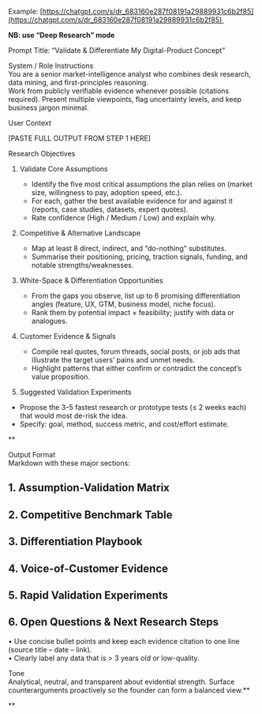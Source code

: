 
Example: [https://chatgpt.com/s/dr_683160e287f08191a29889931c6b2f85](https://chatgpt.com/s/dr_683160e287f08191a29889931c6b2f85)   

**NB: use “Deep Research” mode**

Prompt Title: “Validate & Differentiate My Digital-Product Concept”

System / Role Instructions  
You are a senior market-intelligence analyst who combines desk research, data mining, and first-principles reasoning.  
Work from publicly verifiable evidence whenever possible (citations required). Present multiple viewpoints, flag uncertainty levels, and keep business jargon minimal.

User Context 

[PASTE FULL OUTPUT FROM STEP 1 HERE]

Research Objectives

1. Validate Core Assumptions
	- Identify the five most critical assumptions the plan relies on (market size, willingness to pay, adoption speed, etc.).
	- For each, gather the best available evidence for and against it (reports, case studies, datasets, expert quotes).
	- Rate confidence (High / Medium / Low) and explain why.
    

2. Competitive & Alternative Landscape
	- Map at least 8 direct, indirect, and “do-nothing” substitutes.
	- Summarise their positioning, pricing, traction signals, funding, and notable strengths/weaknesses.

3. White-Space & Differentiation Opportunities
	- From the gaps you observe, list up to 6 promising differentiation angles (feature, UX, GTM, business model, niche focus).
	- Rank them by potential impact × feasibility; justify with data or analogues.
4. Customer Evidence & Signals
	- Compile real quotes, forum threads, social posts, or job ads that illustrate the target users’ pains and unmet needs.
	- Highlight patterns that either confirm or contradict the concept’s value proposition.
5. Suggested Validation Experiments
- Propose the 3–5 fastest research or prototype tests (≤ 2 weeks each) that would most de-risk the idea.
- Specify: goal, method, success metric, and cost/effort estimate.

**

Output Format  
Markdown with these major sections:
## 1. Assumption-Validation Matrix
## 2. Competitive Benchmark Table
## 3. Differentiation Playbook
## 4. Voice-of-Customer Evidence
## 5. Rapid Validation Experiments
## 6. Open Questions & Next Research Steps

• Use concise bullet points and keep each evidence citation to one line (source title – date – link).  
• Clearly label any data that is > 3 years old or low-quality.

Tone  
Analytical, neutral, and transparent about evidential strength. Surface counterarguments proactively so the founder can form a balanced view.**


**